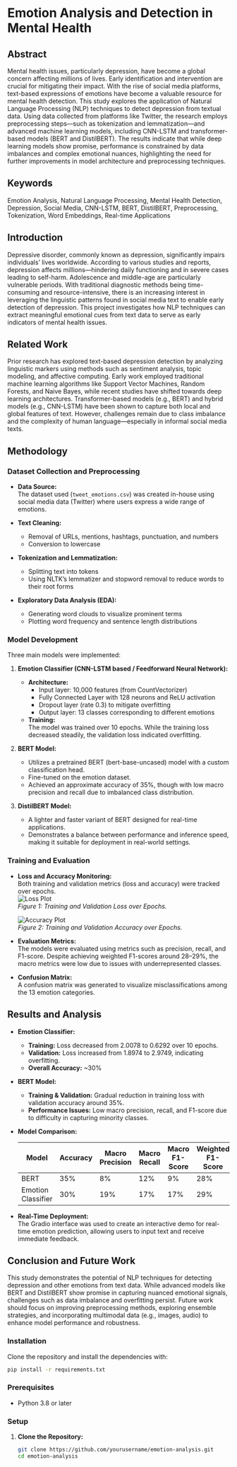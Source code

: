 # Emotion Analysis and Detection in Mental Health

## Abstract
Mental health issues, particularly depression, have become a global concern affecting millions of lives. Early identification and intervention are crucial for mitigating their impact. With the rise of social media platforms, text-based expressions of emotions have become a valuable resource for mental health detection. This study explores the application of Natural Language Processing (NLP) techniques to detect depression from textual data. Using data collected from platforms like Twitter, the research employs preprocessing steps—such as tokenization and lemmatization—and advanced machine learning models, including CNN-LSTM and transformer-based models (BERT and DistilBERT). The results indicate that while deep learning models show promise, performance is constrained by data imbalances and complex emotional nuances, highlighting the need for further improvements in model architecture and preprocessing techniques.

## Keywords
Emotion Analysis, Natural Language Processing, Mental Health Detection, Depression, Social Media, CNN-LSTM, BERT, DistilBERT, Preprocessing, Tokenization, Word Embeddings, Real-time Applications

## Introduction
Depressive disorder, commonly known as depression, significantly impairs individuals’ lives worldwide. According to various studies and reports, depression affects millions—hindering daily functioning and in severe cases leading to self-harm. Adolescence and middle-age are particularly vulnerable periods. With traditional diagnostic methods being time-consuming and resource-intensive, there is an increasing interest in leveraging the linguistic patterns found in social media text to enable early detection of depression. This project investigates how NLP techniques can extract meaningful emotional cues from text data to serve as early indicators of mental health issues.

## Related Work
Prior research has explored text-based depression detection by analyzing linguistic markers using methods such as sentiment analysis, topic modeling, and affective computing. Early work employed traditional machine learning algorithms like Support Vector Machines, Random Forests, and Naive Bayes, while recent studies have shifted towards deep learning architectures. Transformer-based models (e.g., BERT) and hybrid models (e.g., CNN-LSTM) have been shown to capture both local and global features of text. However, challenges remain due to class imbalance and the complexity of human language—especially in informal social media texts.

## Methodology

### Dataset Collection and Preprocessing
- **Data Source:**  
  The dataset used (`tweet_emotions.csv`) was created in-house using social media data (Twitter) where users express a wide range of emotions.
  
- **Text Cleaning:**  
  - Removal of URLs, mentions, hashtags, punctuation, and numbers  
  - Conversion to lowercase
  
- **Tokenization and Lemmatization:**  
  - Splitting text into tokens  
  - Using NLTK’s lemmatizer and stopword removal to reduce words to their root forms
  
- **Exploratory Data Analysis (EDA):**  
  - Generating word clouds to visualize prominent terms  
  - Plotting word frequency and sentence length distributions

### Model Development
Three main models were implemented:

1. **Emotion Classifier (CNN-LSTM based / Feedforward Neural Network):**
   - **Architecture:**  
     - Input layer: 10,000 features (from CountVectorizer)
     - Fully Connected Layer with 128 neurons and ReLU activation
     - Dropout layer (rate 0.3) to mitigate overfitting
     - Output layer: 13 classes corresponding to different emotions
   - **Training:**  
     The model was trained over 10 epochs. While the training loss decreased steadily, the validation loss indicated overfitting.

2. **BERT Model:**
   - Utilizes a pretrained BERT (bert-base-uncased) model with a custom classification head.
   - Fine-tuned on the emotion dataset.  
   - Achieved an approximate accuracy of 35%, though with low macro precision and recall due to imbalanced class distribution.

3. **DistilBERT Model:**
   - A lighter and faster variant of BERT designed for real-time applications.
   - Demonstrates a balance between performance and inference speed, making it suitable for deployment in real-world settings.

### Training and Evaluation
- **Loss and Accuracy Monitoring:**  
  Both training and validation metrics (loss and accuracy) were tracked over epochs.  
  ![Loss Plot](images/loss_plot.png)  
  *Figure 1: Training and Validation Loss over Epochs.*

  ![Accuracy Plot](images/accuracy_plot.png)  
  *Figure 2: Training and Validation Accuracy over Epochs.*

- **Evaluation Metrics:**  
  The models were evaluated using metrics such as precision, recall, and F1-score. Despite achieving weighted F1-scores around 28–29%, the macro metrics were low due to issues with underrepresented classes.

- **Confusion Matrix:**  
  A confusion matrix was generated to visualize misclassifications among the 13 emotion categories.

## Results and Analysis
- **Emotion Classifier:**  
  - **Training:** Loss decreased from 2.0078 to 0.6292 over 10 epochs.  
  - **Validation:** Loss increased from 1.8974 to 2.9749, indicating overfitting.  
  - **Overall Accuracy:** ~30%

- **BERT Model:**  
  - **Training & Validation:** Gradual reduction in training loss with validation accuracy around 35%.  
  - **Performance Issues:** Low macro precision, recall, and F1-score due to difficulty in capturing minority classes.

- **Model Comparison:**

  | Model               | Accuracy | Macro Precision | Macro Recall | Macro F1-Score | Weighted F1-Score |
  |---------------------|----------|-----------------|--------------|----------------|-------------------|
  | BERT                | 35%      | 8%              | 12%          | 9%             | 28%               |
  | Emotion Classifier  | 30%      | 19%             | 17%          | 17%            | 29%               |

- **Real-Time Deployment:**  
  The Gradio interface was used to create an interactive demo for real-time emotion prediction, allowing users to input text and receive immediate feedback.

## Conclusion and Future Work
This study demonstrates the potential of NLP techniques for detecting depression and other emotions from text data. While advanced models like BERT and DistilBERT show promise in capturing nuanced emotional signals, challenges such as data imbalance and overfitting persist. Future work should focus on improving preprocessing methods, exploring ensemble strategies, and incorporating multimodal data (e.g., images, audio) to enhance model performance and robustness.


### Installation
Clone the repository and install the dependencies with:
```bash
pip install -r requirements.txt
```

### Prerequisites
- Python 3.8 or later

### Setup
1. **Clone the Repository:**
   ```bash
   git clone https://github.com/yourusername/emotion-analysis.git
   cd emotion-analysis
   ```
